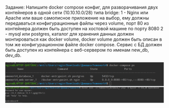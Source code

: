 Задание: Напишите docker compose конфиг, для разворачивания двух контейнеров в одной сети (10.10.10.0/28) типа bridge: 
1 - Nginx или Apache или ваше самописное приложение на выбор, ему должны передаваться конфигурационные файлы через volume, порт 80 из контейнера должен быть доступен на хостовой машине по порту 8080
2 - mysql или postgres, каталог для хранения данных должен монтироваться как docker volume, docker volume должен быть описан в том же конфигурационном файле docker compose. Сервис с БД должен быть доступен из контейнера с веб-сервером по именам new_db, dev_db.

![img.png](img.png)
![img_1.png](img_1.png)